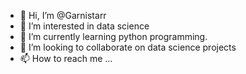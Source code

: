 - 👋 Hi, I’m @Garnistarr 
- 👀 I’m interested in data science
- 🌱 I’m currently learning python programming.
- 💞️ I’m looking to collaborate on data science projects 
- 📫 How to reach me ...

<!---
Garnistarr/Garnistarr is a ✨ special ✨ repository because its `README.md` (this file) appears on your GitHub profile.
You can click the Preview link to take a look at your changes.
--->
